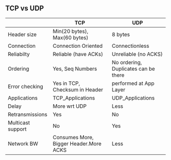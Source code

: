 ## TCP vs UDP

||TCP|UDP|
|---|---|---|
|Header size|Min(20 bytes), Max(60 bytes)|8 bytes|
|Connection| Connection Oriented | Connectionless|
|Reliabilty| Reliable (have ACKs)|Unreliable (no ACKS)|
|Ordering| Yes, Seq Numbers| No ordering, Duplicates can be there|
|Error checking|Yes in TCP, Checksum in Header | performed at App Layer|
|Applications|TCP_Applications|UDP_Applications|
|Delay|More wrt UDP|Less|
|Retransmissions|Yes|No|
|Multicast support|No|Yes|
|Network BW|Consumes More, Bigger Header.More ACKS|Less|

